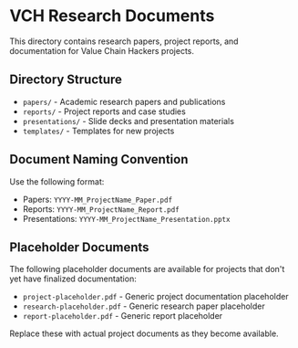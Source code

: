 # VCH Research Documents

This directory contains research papers, project reports, and documentation for Value Chain Hackers projects.

## Directory Structure

- `papers/` - Academic research papers and publications
- `reports/` - Project reports and case studies
- `presentations/` - Slide decks and presentation materials
- `templates/` - Templates for new projects

## Document Naming Convention

Use the following format:
- Papers: `YYYY-MM_ProjectName_Paper.pdf`
- Reports: `YYYY-MM_ProjectName_Report.pdf`
- Presentations: `YYYY-MM_ProjectName_Presentation.pptx`

## Placeholder Documents

The following placeholder documents are available for projects that don't yet have finalized documentation:
- `project-placeholder.pdf` - Generic project documentation placeholder
- `research-placeholder.pdf` - Generic research paper placeholder
- `report-placeholder.pdf` - Generic report placeholder

Replace these with actual project documents as they become available.
